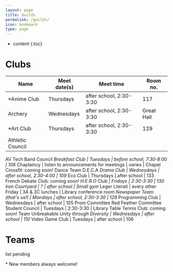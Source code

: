 ```yaml
---
layout: page
title: Guilds
permalink: /guilds/
icon: bookmark
type: page
---
```


* content
{:toc}

# Clubs

Name | Meet date(s) | Meet time | Room no.
------ | ---------- | --------- | ---------
<nowiki>*</nowiki>Anime Club | Thursdays | after school, 2:30-3:30 | 117 |
Archery | Wednesdays | after school, 2:30-3:30 | Great Hall |
<nowiki>*</nowiki>Art Club | Thursdays | after school, 2:30-3:30 | 129 |
Athletic Council |
AV Tech
Band Council
<nowiki>*</nowiki>Breakfast Club | Tuesdays | before school, 7:30-8:00 | 106
<nowiki>*</nowiki>Chaplaincy | listen to announcements for meetings | varies | Chapel
Crossfit: coming soon!
Dance Team
D.E.C.A
<nowiki>*</nowiki>Drama Club | Wednesdays | after school, 2:30-4:00 | 109
<nowiki>*</nowiki>Eco Club | Thursdays | after school | 133
French Debate Club: coming soon!
<nowiki>*</nowiki>H.E.R.O Club | Fridays | 2:30-3:30 | 130
Iron Courtyard | ? | after school | Small gym
<nowiki>*</nowiki>Leger Literati | every other Friday | 3A & 3C lunches | Library conference room
<nowiki>*</nowiki>Newspaper Team (that's us!) | Mondays | after school, 2:30-3:30 | 128
<nowiki>*</nowiki>Programming Club | Wednesdays | after school | 105
Prom Committee
Red Feather Committee
Student Council | Tuesdays | 2:30-3:30 | Library
Table Tennis Club: coming soon!
Team Unbreakable
<nowiki>*</nowiki>Unity through Diversity | Wednesdays | after school | 110
<nowiki>*</nowiki>Video Game Club | Tuesdays | after school | 106

# Teams
list pending

<nowiki>*</nowiki> New members always welcome!
